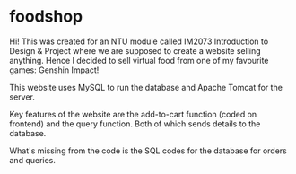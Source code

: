 # foodshop

Hi! This was created for an NTU module called IM2073 Introduction to Design & Project where we are supposed to create a website selling anything. 
Hence I decided to sell virtual food from one of my favourite games: Genshin Impact!

This website uses MySQL to run the database and Apache Tomcat for the server.

Key features of the website are the add-to-cart function (coded on frontend) and the query function. Both of which sends details to the database.

What's missing from the code is the SQL codes for the database for orders and queries.

